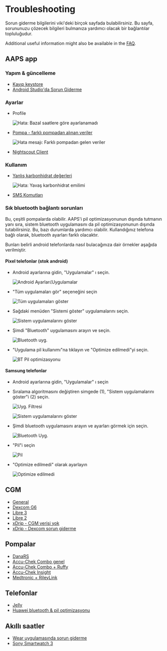 # Troubleshooting

Sorun giderme bilgilerini viki'deki birçok sayfada bulabilirsiniz. Bu sayfa, sorununuzu çözecek bilgileri bulmanıza yardımcı olacak bir bağlantılar topluluğudur.

Additional useful information might also be available in the [FAQ](../UsefulLinks/FAQ.md).

## AAPS app

### Yapım & güncelleme

* [Kayıp keystore](#troubleshooting_androidstudio-lost-keystore)
* [Android Studio'da Sorun Giderme](TroubleshootingAndroidStudio)

### Ayarlar
* Profile

  ![Hata: Bazal saatlere göre ayarlanamadı](../images/Screen_DifferentPump.png)

* [Pompa - farklı pompadan alınan veriler](#update30-failure-message-data-from-different-pump)

  ![Hata mesajı: Farklı pompadan gelen veriler](../images/BasalNotAlignedToHours2.png)

* [Nightscout Client](../GettingHelp/TroubleshootingNsClient.md)

### Kullanım
* [Yanlış karbonhidrat değerleri](#CobCalculation-detection-of-wrong-cob-values)

   ![Hata: Yavaş karbonhidrat emilimi](../images/Calculator_SlowCarbAbsorption.png)

* [SMS Komutları](#SMSCommands-troubleshooting)

### Sık bluetooth bağlantı sorunları

Bu, çeşitli pompalarda olabilir. AAPS'i pil optimizasyonunun dışında tutmanın yanı sıra, sistem bluetooth uygulamasını da pil optimizasyonunun dışında tutabilirsiniz. Bu, bazı durumlarda yardımcı olabilir. Kullandığınız telefona bağlı olarak, bluetooth ayarları farklı olacaktır.

Bunları belirli android telefonlarda nasıl bulacağınıza dair örnekler aşağıda verilmiştir.


#### Pixel telefonlar (stok android)

* Android ayarlarına gidin, "Uygulamalar" ı seçin.

  ![Android Ayarları¦Uygulamalar](../images/troubleshooting/pixel/01_androidsettings.png)

* "Tüm uygulamaları gör" seçeneğini seçin

  ![Tüm uygulamaları göster](../images/troubleshooting/pixel/02_apps.png)

* Sağdaki menüden "Sistemi göster" uygulamalarını seçin.

  ![Sistem uygulamalarını göster](../images/troubleshooting/pixel/03_allapps.png)

* Şimdi "Bluetooth" uygulamasını arayın ve seçin.

  ![Bluetooth uyg.](../images/troubleshooting/pixel/03_bluetooth.png)

* "Uygulama pil kullanımı"na tıklayın ve "Optimize edilmedi"yi seçin.

  ![BT Pil optimizasyonu](../images/troubleshooting/pixel/04_btunrestricted.png)


#### Samsung telefonlar

* Android ayarlarına gidin, "Uygulamalar" ı seçin

* Sıralama algoritmasını değiştiren simgede (1), "Sistem uygulamalarını göster"i (2) seçin.

  ![Uyg. Filtresi](../images/troubleshooting/samsung/Samsung01_Apps.png)

  ![Sistem uygulamalarını göster](../images/troubleshooting/samsung/Samsung02_ShowSystemApps.png)

* Şimdi bluetooth uygulamasını arayın ve ayarları görmek için seçin.

  ![Bluetooth Uyg.](../images/troubleshooting/samsung/Samsung03_BtApp.png)

* "Pil"i seçin

  ![Pil](../images/troubleshooting/samsung/Samsung04_Battery.png)

* "Optimize edilmedi" olarak ayarlayın

  ![Optimize edilmedi](../images/troubleshooting/samsung/Samsung05_NotOptimized.png)


## CGM

* [General](#general-cgm-troubleshooting)
* [Dexcom G6](#DexcomG6-troubleshooting-g6)
* [Libre 3](#libre3-experiences-and-troubleshooting)
* [Libre 2](#Libre2-experiences-and-troubleshooting)
* [xDrip - CGM verisi yok](#xdrip-identify-receiver)
* [xDrip - Dexcom sorun giderme](#xdrip-troubleshooting-dexcom-g5-g6-and-xdrip)

## Pompalar

* [DanaRS](#DanaRS-Insulin-Pump-dana-rs-specific-errors)
* [Accu-Chek Combo genel](../CompatiblePumps/Accu-Chek-Combo-Tips-for-Basic-usage.md)
* [Accu-Chek Combo + Ruffy](#Accu-Chek-Combo-Pump-why-pairing-with-the-pump-does-not-work-with-the-app-ruffy)
* [Accu-Chek Insight](#Accu-Chek-Insight-Pump-insight-specific-errors)
* [Medtronic + RileyLink](#MedtronicPump-what-to-do-if-i-loose-connection-to-rileylink-and-or-pump)

## Telefonlar

* [Jelly](../CompatiblePhones/Jelly.md)
* [Huawei bluetooth & pil optimizasyonu](../CompatiblePhones/Huawei.md)

## Akıllı saatler

* [Wear uygulamasında sorun giderme](#Watchfaces-troubleshooting-the-wear-app)
* [Sony Smartwatch 3](../UsefulLinks/SonySW3.md)
